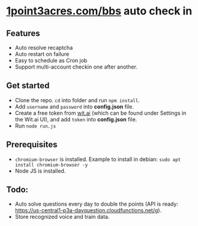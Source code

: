 # [1point3acres.com/bbs](https://www.1point3acres.com/bbs/) auto check in

## Features
 - Auto resolve recaptcha
 - Auto restart on failure
 - Easy to schedule as Cron job
 - Support multi-account checkin one after another.
 
## Get started
 - Clone the repo. `cd` into folder and run `npm install`.
 - Add `username` and `password` into **config.json** file.
 - Create a free token from [wit.ai](https://wit.ai/) (which can be found under Settings in the Wit.ai UI), and add `token` into **config.json** file.
 - Run `node run.js`

## Prerequisites
 - `chromium-browser` is installed. Example to install in debian: `sudo apt install chromium-browser -y`
 - Node JS is installed.

## Todo:
 - Auto solve questions every day to double the points (API is ready: https://us-central1-p3a-dayquestion.cloudfunctions.net/g).
 - Store recognized voice and train data.
